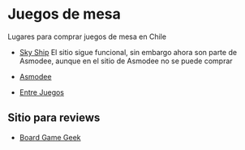 # Juegos de mesa

Lugares para comprar juegos de mesa en Chile

- [Sky Ship](https://tienda.skyship.cl/)
  El sitio sigue funcional, sin embargo ahora son parte de Asmodee, aunque en el
  sitio de Asmodee no se puede comprar

- [Asmodee](https://www.asmodee.cl/)

- [Entre Juegos](https://www.entrejuegos.cl/)

## Sitio para reviews

- [Board Game Geek](https://boardgamegeek.com/)
